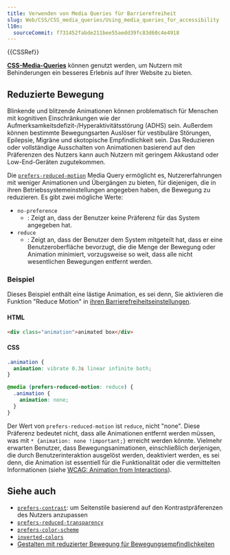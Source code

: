 ```yaml
---
title: Verwenden von Media Queries für Barrierefreiheit
slug: Web/CSS/CSS_media_queries/Using_media_queries_for_accessibility
l10n:
  sourceCommit: f731452fabde211bee55aedd39fc83d60c4e4918
---
```


{{CSSRef}}

[**CSS-Media-Queries**](/de/docs/Web/CSS/CSS_media_queries) können genutzt werden, um Nutzern mit Behinderungen ein besseres Erlebnis auf Ihrer Website zu bieten.

## Reduzierte Bewegung

Blinkende und blitzende Animationen können problematisch für Menschen mit kognitiven Einschränkungen wie der Aufmerksamkeitsdefizit-/Hyperaktivitätsstörung (ADHS) sein. Außerdem können bestimmte Bewegungsarten Auslöser für vestibuläre Störungen, Epilepsie, Migräne und skotopische Empfindlichkeit sein. Das Reduzieren oder vollständige Ausschalten von Animationen basierend auf den Präferenzen des Nutzers kann auch Nutzern mit geringem Akkustand oder Low-End-Geräten zugutekommen.

Die [`prefers-reduced-motion`](/de/docs/Web/CSS/@media/prefers-reduced-motion) Media Query ermöglicht es, Nutzererfahrungen mit weniger Animationen und Übergängen zu bieten, für diejenigen, die in ihren Betriebssystemeinstellungen angegeben haben, die Bewegung zu reduzieren. Es gibt zwei mögliche Werte:

- `no-preference`
  - : Zeigt an, dass der Benutzer keine Präferenz für das System angegeben hat.
- `reduce`
  - : Zeigt an, dass der Benutzer dem System mitgeteilt hat, dass er eine Benutzeroberfläche bevorzugt, die die Menge der Bewegung oder Animation minimiert, vorzugsweise so weit, dass alle nicht wesentlichen Bewegungen entfernt werden.

### Beispiel

Dieses Beispiel enthält eine lästige Animation, es sei denn, Sie aktivieren die Funktion "Reduce Motion" in [ihren Barrierefreiheitseinstellungen](/de/docs/Web/Accessibility/Guides/Browsing_safely).

#### HTML

```html
<div class="animation">animated box</div>
```

#### CSS

```css
.animation {
  animation: vibrate 0.3s linear infinite both;
}

@media (prefers-reduced-motion: reduce) {
  .animation {
    animation: none;
  }
}
```

Der Wert von `prefers-reduced-motion` ist `reduce`, nicht "none". Diese Präferenz bedeutet nicht, dass alle Animationen entfernt werden müssen, was mit `* {animation: none !important;}` erreicht werden könnte. Vielmehr erwarten Benutzer, dass Bewegungsanimationen, einschließlich derjenigen, die durch Benutzerinteraktion ausgelöst werden, deaktiviert werden, es sei denn, die Animation ist essentiell für die Funktionalität oder die vermittelten Informationen (siehe [WCAG: Animation from Interactions](https://www.w3.org/WAI/WCAG21/Understanding/animation-from-interactions.html)).

## Siehe auch

- [`prefers-contrast`](/de/docs/Web/CSS/@media/prefers-contrast): um Seitenstile basierend auf den Kontrastpräferenzen des Nutzers anzupassen
- [`prefers-reduced-transparency`](/de/docs/Web/CSS/@media/prefers-reduced-transparency)
- [`prefers-color-scheme`](/de/docs/Web/CSS/@media/prefers-color-scheme)
- [`inverted-colors`](/de/docs/Web/CSS/@media/inverted-colors)
- [Gestalten mit reduzierter Bewegung für Bewegungsempfindlichkeiten](https://www.smashingmagazine.com/2020/09/design-reduced-motion-sensitivities/)
